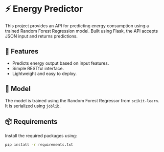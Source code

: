 # ⚡ Energy Predictor

This project provides an API for predicting energy consumption using a trained Random Forest Regression model. Built using Flask, the API accepts JSON input and returns predictions.

## 🚀 Features
- Predicts energy output based on input features.
- Simple RESTful interface.
- Lightweight and easy to deploy.

## 🧠 Model
The model is trained using the Random Forest Regressor from `scikit-learn`. It is serialized using `joblib`.

## 📦 Requirements
Install the required packages using:

```bash
pip install -r requirements.txt

